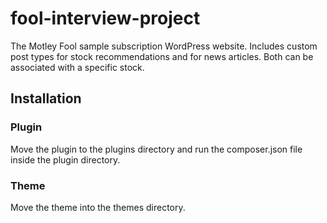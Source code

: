 # fool-interview-project

The Motley Fool sample subscription WordPress website. Includes custom post types for stock recommendations and for news articles. Both can be associated with a specific stock.

## Installation

### Plugin

Move the plugin to the plugins directory and run the composer.json file inside the plugin directory.

### Theme

Move the theme into the themes directory.


